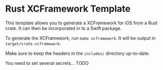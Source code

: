 # Rust XCFramework Template
This template allows you to generate a XCFramework for iOS from a Rust crate.
It can then be incorporated in to a Swift package.

To generate the XCFramework, run `make xcframework`. It will be output in `target/crate.xcframework`.

Make sure to keep the headers in the `includes/` directory up-to-date.

You need to set several secrets... TODO
